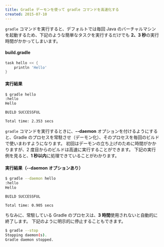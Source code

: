 ```yaml
---
title: Gradle デーモンを使って gradle コマンドを高速化する
created: 2015-07-10
---
```


`gradle` コマンドを実行すると、デフォルトでは毎回 Java のバーチャルマシンを起動するため、下記のような簡単なタスクを実行するだけでも **2、3 秒**の実行時間がかかってしまいます。

#### build.gradle
```groovy
task hello << {
    println 'Hello'
}
```

#### 実行結果
```sh
$ gradle hello
:hello
Hello

BUILD SUCCESSFUL

Total time: 2.353 secs
```

`gradle` コマンドを実行するときに、**--daemon** オプションを付けるようにすると、Gradle のプロセスを常駐させ（デーモン化）、そのプロセスを毎回のビルドで使いまわすようになります。
初回はデーモンの立ち上げのために時間がかかりますが、2 度目からのビルドは高速に実行することができます。
下記の実行例を見ると、**1 秒以内**に処理できていることがわかります。

#### 実行結果（--daemon オプションあり）
```sh
$ gradle --daemon hello
:hello
Hello

BUILD SUCCESSFUL

Total time: 0.905 secs
```

ちなみに、常駐している Gradle のプロセスは、**3 時間**使用されないと自動的に終了します。
下記のように明示的に停止することもできます。

```sh
$ gradle --stop
Stopping daemon(s).
Gradle daemon stopped.
```
